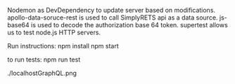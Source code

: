 Nodemon as DevDependency to update server based on modifications.
apollo-data-soruce-rest is used to call SimplyRETS api as a data source.
js-base64 is used to decode the authorization base 64 token.
supertest allows us to test node.js HTTP servers.

Run instructions:
npm install
npm start

to run tests:
npm run test

./localhostGraphQL.png